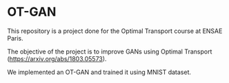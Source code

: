# OT-GAN

This repository is a project done for the Optimal Transport course at ENSAE Paris.

The objective of the project is to improve GANs using Optimal Transport (https://arxiv.org/abs/1803.05573).

We implemented an OT-GAN and trained it using MNIST dataset.
